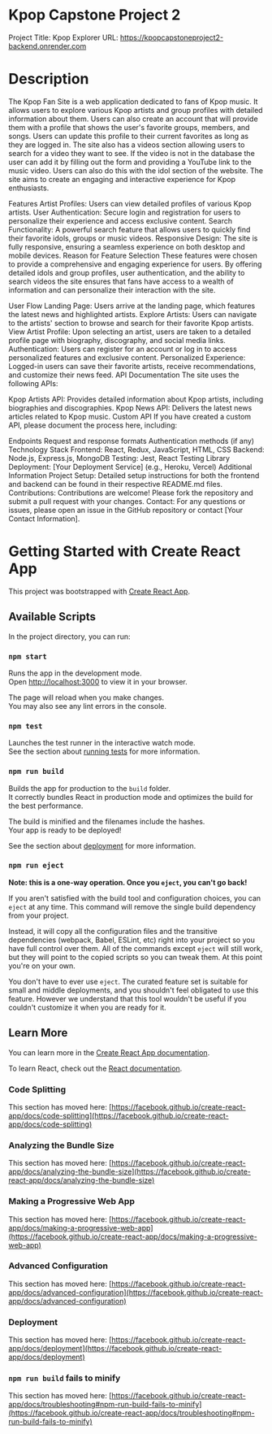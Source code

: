 # Kpop Capstone Project 2
Project Title: Kpop Explorer
URL: https://kpopcapstoneproject2-backend.onrender.com


# Description
The Kpop Fan Site is a web application dedicated to fans of Kpop music. It allows users to explore various Kpop artists and group profiles with detailed information about them. Users can also create an account that will provide them with a profile that shows the user's favorite groups, members, and songs. Users can update this profile to their current favorites as long as they are logged in. The site also has a videos section allowing users to search for a video they want to see. If the video is not in the database the user can add it by filling out the form and providing a YouTube link to the music video. Users can also do this with the idol section of the website. The site aims to create an engaging and interactive experience for Kpop enthusiasts.

Features
Artist Profiles: Users can view detailed profiles of various Kpop artists.
User Authentication: Secure login and registration for users to personalize their experience and access exclusive content.
Search Functionality: A powerful search feature that allows users to quickly find their favorite idols, groups or music videos.
Responsive Design: The site is fully responsive, ensuring a seamless experience on both desktop and mobile devices.
Reason for Feature Selection
These features were chosen to provide a comprehensive and engaging experience for users. By offering detailed idols and group profiles, user authentication, and the ability to search videos the site ensures that fans have access to a wealth of information and can personalize their interaction with the site.

User Flow
Landing Page: Users arrive at the landing page, which features the latest news and highlighted artists.
Explore Artists: Users can navigate to the artists' section to browse and search for their favorite Kpop artists.
View Artist Profile: Upon selecting an artist, users are taken to a detailed profile page with biography, discography, and social media links.
Authentication: Users can register for an account or log in to access personalized features and exclusive content.
Personalized Experience: Logged-in users can save their favorite artists, receive recommendations, and customize their news feed.
API Documentation
The site uses the following APIs:

Kpop Artists API: Provides detailed information about Kpop artists, including biographies and discographies.
Kpop News API: Delivers the latest news articles related to Kpop music.
Custom API
If you have created a custom API, please document the process here, including:

Endpoints
Request and response formats
Authentication methods (if any)
Technology Stack
Frontend: React, Redux, JavaScript, HTML, CSS
Backend: Node.js, Express.js, MongoDB
Testing: Jest, React Testing Library
Deployment: [Your Deployment Service] (e.g., Heroku, Vercel)
Additional Information
Project Setup: Detailed setup instructions for both the frontend and backend can be found in their respective README.md files.
Contributions: Contributions are welcome! Please fork the repository and submit a pull request with your changes.
Contact: For any questions or issues, please open an issue in the GitHub repository or contact [Your Contact Information].

# Getting Started with Create React App

This project was bootstrapped with [Create React App](https://github.com/facebook/create-react-app).

## Available Scripts

In the project directory, you can run:

### `npm start`

Runs the app in the development mode.\
Open [http://localhost:3000](http://localhost:3000) to view it in your browser.

The page will reload when you make changes.\
You may also see any lint errors in the console.

### `npm test`

Launches the test runner in the interactive watch mode.\
See the section about [running tests](https://facebook.github.io/create-react-app/docs/running-tests) for more information.

### `npm run build`

Builds the app for production to the `build` folder.\
It correctly bundles React in production mode and optimizes the build for the best performance.

The build is minified and the filenames include the hashes.\
Your app is ready to be deployed!

See the section about [deployment](https://facebook.github.io/create-react-app/docs/deployment) for more information.

### `npm run eject`

**Note: this is a one-way operation. Once you `eject`, you can't go back!**

If you aren't satisfied with the build tool and configuration choices, you can `eject` at any time. This command will remove the single build dependency from your project.

Instead, it will copy all the configuration files and the transitive dependencies (webpack, Babel, ESLint, etc) right into your project so you have full control over them. All of the commands except `eject` will still work, but they will point to the copied scripts so you can tweak them. At this point you're on your own.

You don't have to ever use `eject`. The curated feature set is suitable for small and middle deployments, and you shouldn't feel obligated to use this feature. However we understand that this tool wouldn't be useful if you couldn't customize it when you are ready for it.

## Learn More

You can learn more in the [Create React App documentation](https://facebook.github.io/create-react-app/docs/getting-started).

To learn React, check out the [React documentation](https://reactjs.org/).

### Code Splitting

This section has moved here: [https://facebook.github.io/create-react-app/docs/code-splitting](https://facebook.github.io/create-react-app/docs/code-splitting)

### Analyzing the Bundle Size

This section has moved here: [https://facebook.github.io/create-react-app/docs/analyzing-the-bundle-size](https://facebook.github.io/create-react-app/docs/analyzing-the-bundle-size)

### Making a Progressive Web App

This section has moved here: [https://facebook.github.io/create-react-app/docs/making-a-progressive-web-app](https://facebook.github.io/create-react-app/docs/making-a-progressive-web-app)

### Advanced Configuration

This section has moved here: [https://facebook.github.io/create-react-app/docs/advanced-configuration](https://facebook.github.io/create-react-app/docs/advanced-configuration)

### Deployment

This section has moved here: [https://facebook.github.io/create-react-app/docs/deployment](https://facebook.github.io/create-react-app/docs/deployment)

### `npm run build` fails to minify

This section has moved here: [https://facebook.github.io/create-react-app/docs/troubleshooting#npm-run-build-fails-to-minify](https://facebook.github.io/create-react-app/docs/troubleshooting#npm-run-build-fails-to-minify)
